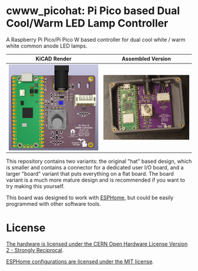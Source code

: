 # cwww\_picohat: Pi Pico based Dual Cool/Warm LED Lamp Controller

A Raspberry Pi Pico/Pi Pico W based controller for dual cool white / warm
white common anode LED lamps.

|KiCAD Render | Assembled Version|
|---|---|
| ![Render of the CWWW Pico LED controller, board variant](cwww_pico_board_render.png) | ![Photograph of CWWW Pico LED controller, board variant](cwww_pico_board_photo.jpg) |

This repository contains two variants: the original "hat" based design, which
is smaller and contains a connector for a dedicated user I/O board, and a
larger "board" variant that puts everything on a flat board. The board
variant is a much more mature design and is recommended if you want to try
making this yourself.

This board was designed to work with
[ESPHome](https://github.com/esphome/esphome), but could be easily programmed
with other software tools.

# License

[The hardware is licensed under the CERN Open Hardware License Version
2 - Strongly Reciprocal](LICENSE).

[ESPHome configurations are licensed under the MIT license](LICENSE-SW).

